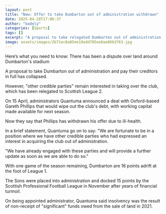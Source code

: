 ```yaml
---
layout: post
title: "New: Offer to take Dumbarton out of administration withdrawn"
date: 2025-04-28T17:06:37
author: "badely"
categories: [Sports]
tags: []
excerpt: "A proposal to take relegated Dumbarton out of administration and pay their creditors in full has collapsed, while other parties remain interested."
image: assets/images/2b71ec8a85ee10add785ee8ae86b3763.jpg
---
```


Here’s what you need to know: There has been a dispute over land around Dumbarton's stadium

A proposal to take Dumbarton out of administration and pay their creditors in full has collapsed.

However, "other credible parties" remain interested in taking over the club, which has been relegated to Scottish League 2.

On 15 April, administrators Quantuma announced a deal with Oxford-based Gareth Phillips that would wipe out the club's debt, with working capital made available for next season.

Now they say that Phillips has withdrawn his offer due to ill-health.

In a brief statement, Quantuma go on to say: "We are fortunate to be in a position where we have other credible parties who had expressed an interest in acquiring the club out of administration. 

"We have already engaged with these parties and will provide a further update as soon as we are able to do so."

With one game of the season remaining, Dumbarton are 16 points adrift at the foot of League 1.

The Sons were placed into administration and docked 15 points by the Scottish Professional Football League in November after years of financial turmoil. 

On being appointed administrator, Quantuma said insolvency was the result of non-receipt of "significant" funds owed from the sale of land in 2021.

